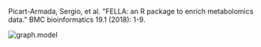 Picart-Armada, Sergio, et al. "FELLA: an R package to enrich metabolomics data." BMC bioinformatics 19.1 (2018): 1-9.

<img src="https://media.springernature.com/full/springer-static/image/art%3A10.1186%2Fs12859-018-2487-5/MediaObjects/12859_2018_2487_Fig2_HTML.png?as=webp"
     alt="graph.model"
     style="float: left; margin-right: 10px;" />
